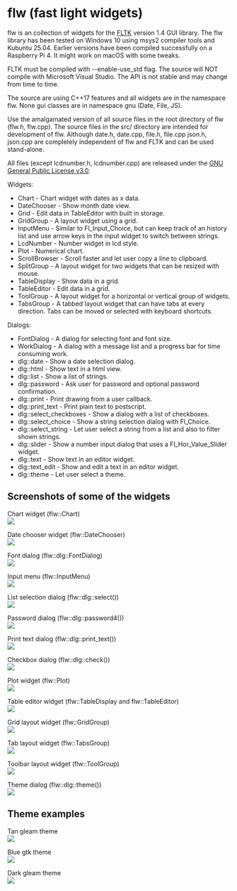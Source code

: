 # flw (fast light widgets)

flw is an collection of widgets for the [FLTK](http://www.fltk.org) version 1.4 GUI library.
The flw library has been tested on Windows 10 using msys2 compiler tools and Kubuntu 25.04.
Earlier versions have been compiled successfully on a Raspberry Pi 4.
It might work on macOS with some tweaks.

FLTK must be compiled with --enable-use_std flag.
The source will NOT compile with Microsoft Visual Studio.
The API is not stable and may change from time to time.

The source are using C++17 features and all widgets are in the namespace flw. 
None gui classes are in namespace gnu (Date, File, JS).

Use the amalgamated version of all source files in the root directory of flw (flw.h, flw.cpp). 
The source files in the src/ directory are intended for development of flw. 
Although date.h, date.cpp, file.h, file.cpp json.h, json.cpp are completely 
independent of flw and FLTK and can be used stand-alone.

All files (except lcdnumber.h, lcdnumber.cpp) are released under the [GNU General Public License v3.0](LICENSE).

Widgets:
* Chart - Chart widget with dates as x data.
* DateChooser - Show month date view.
* Grid - Edit data in TableEditor with built in storage.
* GridGroup - A layout widget using a grid.
* InputMenu - Similar to Fl_Input_Choice, but can keep track of an history list and use arrow keys in the input widget to switch between strings.
* LcdNumber - Number widget in lcd style.
* Plot - Numerical chart.
* ScrollBrowser - Scroll faster and let user copy a line to clipboard.
* SplitGroup - A layout widget for two widgets that can be resized with mouse.
* TableDisplay - Show data in a grid.
* TableEditor - Edit data in a grid.
* ToolGroup - A layout widget for a horizontal or vertical group of widgets.
* TabsGroup - A tabbed layout widget that can have tabs at every direction. Tabs can be moved or selected with keyboard shortcuts.

Dialogs:
* FontDialog - A dialog for selecting font and font size.
* WorkDialog - A dialog with a message list and a progress bar for time consuming work.
* dlg::date - Show a date selection dialog.
* dlg::html - Show text in a html view.
* dlg::list - Show a list of strings.
* dlg::password - Ask user for password and optional password confirmation.
* dlg::print - Print drawing from a user callback.
* dlg::print_text - Print plain text to postscript.
* dlg::select_checkboxes - Show a dialog with a list of checkboxes.
* dlg::select_choice - Show a string selection dialog with Fl_Choice.
* dlg::select_string - Let user select a string from a list and also to filter shown strings.
* dlg::slider - Show a number input dialog that uses a Fl_Hor_Value_Slider widget.
* dlg::text - Show text in an editor widget.
* dlg::text_edit - Show and edit a text in an editor widget.
* dlg::theme - Let user select a theme.

## Screenshots of some of the widgets

Chart widget (flw::Chart)<br>
<img src="images/chart.png"/>

Date chooser widget (flw::DateChooser)<br>
<img src="images/datechooser.png"/>

Font dialog (flw::dlg::FontDialog)<br>
<img src="images/font_dialog.png"/>

Input menu (flw::InputMenu)<br>
<img src="images/inputmenu.png"/>

List selection dialog (flw::dlg::select())<br>
<img src="images/list_dialog.png"/>

Password dialog (flw::dlg::password4())<br>
<img src="images/password_dialog.png"/>

Print text dialog (flw::dlg::print_text())<br>
<img src="images/print_text_dialog.png"/>

Checkbox dialog (flw::dlg::check())<br>
<img src="images/check_dialog.png"/>

Plot widget (flw::Plot)<br>
<img src="images/plot.png"/>

Table editor widget (flw::TableDisplay and flw::TableEditor)<br>
<img src="images/tableeditor.png"/>

Grid layout widget (flw::GridGroup)<br>
<img src="images/gridgroup.png"/>

Tab layout widget (flw::TabsGroup)<br>
<img src="images/tabsgroup.png"/>

Toolbar layout widget (flw::ToolGroup)<br>
<img src="images/toolgroup.png"/>

Theme dialog (flw::dlg::theme())<br>
<img src="images/theme_dialog.png"/>

## Theme examples

Tan gleam theme<br>
<img src="images/tan_gleam.png"/>

Blue gtk theme<br>
<img src="images/blue_gtk.png"/>

Dark gleam theme<br>
<img src="images/dark_gleam.png"/>
